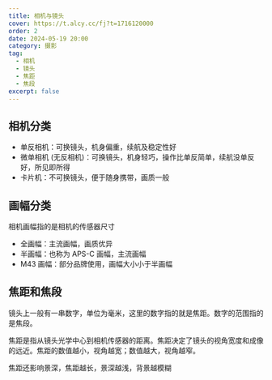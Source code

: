 ```yaml
---
title: 相机与镜头
cover: https://t.alcy.cc/fj?t=1716120000
order: 2
date: 2024-05-19 20:00
category: 摄影
tag: 
  - 相机
  - 镜头
  - 焦距
  - 焦段
excerpt: false
---
```


## 相机分类

+ 单反相机：可换镜头，机身偏重，续航及稳定性好
+ 微单相机 (无反相机)：可换镜头，机身轻巧，操作比单反简单，续航没单反好，所见即所得
+ 卡片机：不可换镜头，便于随身携带，画质一般

## 画幅分类

相机画幅指的是相机的传感器尺寸

+ 全画幅：主流画幅，画质优异
+ 半画幅：也称为 APS-C 画幅，主流画幅
+ M43 画幅：部分品牌使用，画幅大小小于半画幅

## 焦距和焦段

镜头上一般有一串数字，单位为毫米，这里的数字指的就是焦距。数字的范围指的是焦段。

焦距是指从镜头光学中心到相机传感器的距离。焦距决定了镜头的视角宽度和成像的远近。焦距的数值越小，视角越宽；数值越大，视角越窄。

焦距还影响景深，焦距越长，景深越浅，背景越模糊
